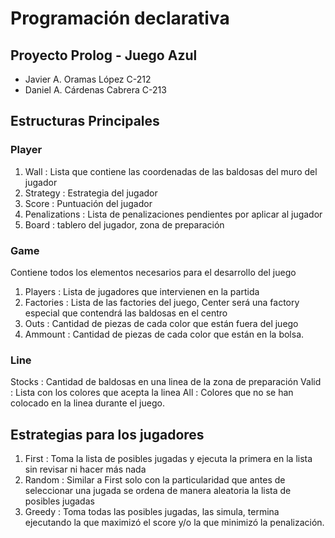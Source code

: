 # Programación declarativa
## Proyecto Prolog -  Juego Azul

- Javier A. Oramas López C-212
- Daniel A. Cárdenas Cabrera C-213
  
## Estructuras Principales

### Player 

1. Wall : Lista que contiene las coordenadas de las baldosas del muro del jugador
2. Strategy : Estrategia del jugador
3. Score : Puntuación del jugador
4. Penalizations : Lista de penalizaciones pendientes por aplicar al jugador
5. Board : tablero del jugador, zona de preparación

### Game

Contiene todos los elementos necesarios para el desarrollo del juego

1. Players : Lista de jugadores que intervienen en la partida
2. Factories : Lista de las factories del juego, Center será una factory especial que contendrá las baldosas en el centro
3. Outs : Cantidad de piezas de cada color que están fuera del juego
4. Ammount : Cantidad de piezas de cada color que están en la bolsa.

### Line 
Stocks : Cantidad de baldosas en una linea de la zona de preparación
Valid : Lista con los colores que acepta la linea
All : Colores que no se han colocado en la linea durante el juego.

## Estrategias para los jugadores
1. First : Toma la lista de posibles jugadas y ejecuta la primera en la lista sin revisar ni hacer más nada
2. Random : Similar a First solo con la particularidad que antes de seleccionar una jugada se ordena de manera aleatoria la lista de posibles jugadas
3. Greedy : Toma todas las posibles jugadas, las simula, termina ejecutando la que maximizó el score y/o la que minimizó la penalización.

